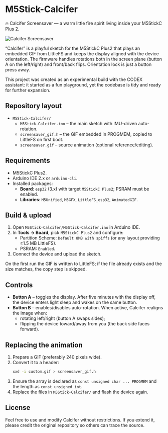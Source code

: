 # M5Stick-Calcifer
🔥 Calcifer Screensaver — a warm little fire spirit living inside your M5StickC Plus 2.

![Calcifer Screensaver](https://i.imgur.com/31ib0fP.gif)

“Calcifer” is a playful sketch for the M5StickC Plus2 that plays an embedded GIF from LittleFS and keeps the display aligned with the device orientation. The firmware handles rotations both in the screen plane (button A on the left/right) and front/back flips. Orientation lock is just a button press away.

This project was created as an experimental build with the CODEX assistant: it started as a fun playground, yet the codebase is tidy and ready for further expansion.

## Repository layout

- `M5Stick-Calcifer/`
  - `M5Stick-Calcifer.ino` – the main sketch with IMU-driven auto-rotation.
  - `screensaver_gif.h` – the GIF embedded in PROGMEM, copied to LittleFS on first boot.
  - `screensaver.gif` – source animation (optional reference/editing).

## Requirements

- M5StickC Plus2.
- Arduino IDE 2.x or `arduino-cli`.
- Installed packages:
  - **Board**: `esp32` (3.x) with target `M5StickC Plus2`; PSRAM must be enabled.
  - **Libraries**: `M5Unified`, `M5GFX`, `LittleFS_esp32`, `AnimatedGIF`.

## Build & upload

1. Open `M5Stick-Calcifer/M5Stick-Calcifer.ino` in Arduino IDE.
2. In **Tools → Board**, pick `M5StickC Plus2` and configure:
   - Partition Scheme: `Default 8MB with spiffs` (or any layout providing ≥1.5 MB LittleFS).
   - PSRAM: `Enabled`.
3. Connect the device and upload the sketch.

On the first run the GIF is written to LittleFS; if the file already exists and the size matches, the copy step is skipped.

## Controls

- **Button A** – toggles the display. After five minutes with the display off, the device enters light sleep and wakes on the same button.
- **Button B** – enables/disables auto-rotation. When active, Calcifer realigns the image when:
  - rotating left/right (button A swaps sides);
  - flipping the device toward/away from you (the back side faces forward).

## Replacing the animation

1. Prepare a GIF (preferably 240 pixels wide).
2. Convert it to a header:
   ```bash
   xxd -i custom.gif > screensaver_gif.h
   ```
3. Ensure the array is declared as `const unsigned char ... PROGMEM` and the length as `const unsigned int`.
4. Replace the files in `M5Stick-Calcifer/` and flash the device again.

## License

Feel free to use and modify Calcifer without restrictions. If you extend it, please credit the original repository so others can trace the source.
